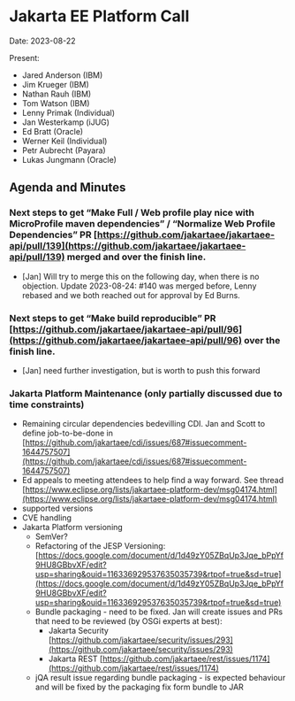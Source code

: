 # Jakarta EE Platform Call

Date: 2023-08-22

Present:

* Jared Anderson (IBM)
* Jim Krueger (IBM)
* Nathan Rauh (IBM)
* Tom Watson (IBM)
* Lenny Primak (Individual)
* Jan Westerkamp (iJUG)
* Ed Bratt (Oracle)
* Werner Keil (Individual)
* Petr Aubrecht (Payara)
* Lukas Jungmann (Oracle)

## Agenda and Minutes

### Next steps to get “Make Full / Web profile play nice with MicroProfile maven dependencies” / “Normalize Web Profile Dependencies” PR [https://github.com/jakartaee/jakartaee-api/pull/139](https://github.com/jakartaee/jakartaee-api/pull/139) merged and over the finish line.
* [Jan] Will try to merge this on the following day, when there is no objection. Update 2023-08-24: #140 was merged before, Lenny rebased and we both reached out for approval by Ed Burns.

### Next steps to get “Make build reproducible” PR [https://github.com/jakartaee/jakartaee-api/pull/96](https://github.com/jakartaee/jakartaee-api/pull/96) over the finish line.
* [Jan] need further investigation, but is worth to push this forward

### Jakarta Platform Maintenance (only partially discussed due to time constraints)
* Remaining circular dependencies bedevilling CDI. Jan and Scott to define job-to-be-done in [https://github.com/jakartaee/cdi/issues/687#issuecomment-1644757507](https://github.com/jakartaee/cdi/issues/687#issuecomment-1644757507)
* Ed appeals to meeting attendees to help find a way forward. See thread [https://www.eclipse.org/lists/jakartaee-platform-dev/msg04174.html](https://www.eclipse.org/lists/jakartaee-platform-dev/msg04174.html) 
* supported versions
* CVE handling
* Jakarta Platform versioning
    * SemVer?
    * Refactoring of the JESP  Versioning: \
[https://docs.google.com/document/d/1d49zY05ZBqUp3Jqe_bPpYf9HU8GBbvXF/edit?usp=sharing&ouid=116336929537635035739&rtpof=true&sd=true](https://docs.google.com/document/d/1d49zY05ZBqUp3Jqe_bPpYf9HU8GBbvXF/edit?usp=sharing&ouid=116336929537635035739&rtpof=true&sd=true) 
    * Bundle packaging - need to be fixed. Jan will create issues and PRs that need to be reviewed (by OSGi experts at best):
        * Jakarta Security [https://github.com/jakartaee/security/issues/293](https://github.com/jakartaee/security/issues/293) 
        * Jakarta REST [https://github.com/jakartaee/rest/issues/1174](https://github.com/jakartaee/rest/issues/1174) 
    * jQA result issue regarding bundle packaging - is expected behaviour and will be fixed by the packaging fix form bundle to JAR